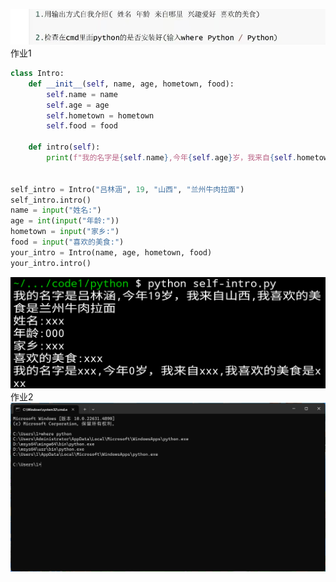 ![D1W](https://raw.githubusercontent.com/102300671/image/refs/heads/main/D1W.jpg)
作业1
```python
class Intro:
    def __init__(self, name, age, hometown, food):
        self.name = name
        self.age = age
        self.hometown = hometown
        self.food = food

    def intro(self):
        print(f"我的名字是{self.name},今年{self.age}岁，我来自{self.hometown},我喜欢的美食是{self.food}")


self_intro = Intro("吕林涵", 19, "山西", "兰州牛肉拉面")
self_intro.intro()
name = input("姓名:")
age = int(input("年龄:"))
hometown = input("家乡:")
food = input("喜欢的美食:")
your_intro = Intro(name, age, hometown, food)
your_intro.intro()
```
![运行结果](https://raw.githubusercontent.com/102300671/image/refs/heads/main/D1A1.png)
作业2
![检查python](https://raw.githubusercontent.com/102300671/image/refs/heads/main/D1A2.png)
